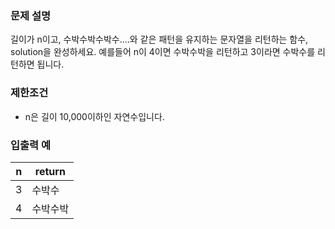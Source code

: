 ### 문제 설명

길이가 n이고, 수박수박수박수....와 같은 패턴을 유지하는 문자열을 리턴하는 함수, solution을 완성하세요. 예를들어 n이 4이면 수박수박을 리턴하고 3이라면 수박수를 리턴하면 됩니다.

### 제한조건

- n은 길이 10,000이하인 자연수입니다.

### 입출력 예

| n   | return   |
| --- | -------- |
| 3   | 수박수   |
| 4   | 수박수박 |
